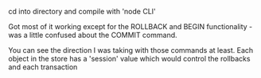 cd into directory and compile with 'node CLI'

Got most of it working except for the ROLLBACK and BEGIN functionality - was a little confused about the COMMIT command.

You can see the direction I was taking with those commands at least. Each object in the store has a 'session' value which would control the rollbacks and each transaction
